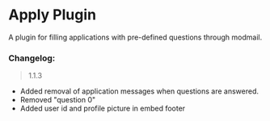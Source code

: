 # Apply Plugin
A plugin for filling applications with pre-defined questions through modmail.

### Changelog:
> 1.1.3
- Added removal of application messages when questions are answered.
- Removed "question 0"
- Added user id and profile picture in embed footer
